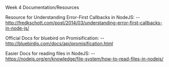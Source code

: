 Week 4 Documentation/Resources

Resource for Understanding Error-First Callbacks in NodeJS:
-- http://fredkschott.com/post/2014/03/understanding-error-first-callbacks-in-node-js/

Official Docs for bluebird on Promisification:
-- http://bluebirdjs.com/docs/api/promisification.html

Easier Docs for reading files in NodeJS:
-- https://nodejs.org/en/knowledge/file-system/how-to-read-files-in-nodejs/
